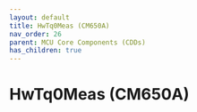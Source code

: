 ```yaml
---
layout: default
title: HwTq0Meas (CM650A)
nav_order: 26
parent: MCU Core Components (CDDs)
has_children: true
---
```

# HwTq0Meas (CM650A)
